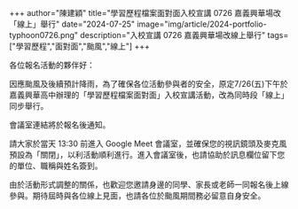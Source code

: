 +++
author="陳建穎"
title="學習歷程檔案面對面入校宣講 0726 嘉義興華場改「線上」舉行"
date="2024-07-25"
image="img/article/2024-portfolio-typhoon0726.png"
description="入校宣講 0726 嘉義興華場改線上舉行"
tags=["學習歷程","面對面","颱風","線上"]
+++


各位報名活動的夥伴好：

因應颱風及後續預計降雨，為了確保各位活動參與者的安全，原定7/26(五)下午於嘉義興華高中辦理的「學習歷程檔案面對面」入校宣講活動，改為同時段「線上」同步舉行。

會議室連結將於報名後通知。

請大家於當天 13:30 前進入 Google Meet 會議室，並確保您的視訊鏡頭及麥克風預設為「關閉」，以利活動順利進行。進入會議室後，也請協助於訊息欄位留下您的單位、職稱與姓名簽到。

由於活動形式調整的關係，也歡迎您邀請身邊的同學、家長或老師一同報名後上線參與。期待屆時與各位線上見面，也請各位於颱風期間務必留意自身安全。
